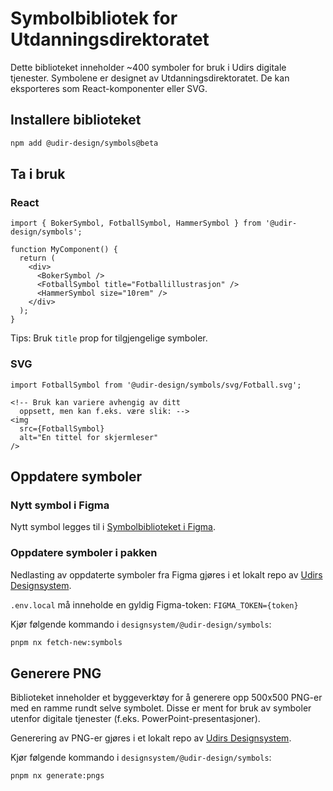 # Symbolbibliotek for Utdanningsdirektoratet

Dette biblioteket inneholder ~400 symboler for bruk i Udirs digitale tjenester. Symbolene er designet av Utdanningsdirektoratet. De kan eksporteres som React-komponenter eller SVG.

## Installere biblioteket

```bash
npm add @udir-design/symbols@beta
```

## Ta i bruk

### React

```tsx
import { BokerSymbol, FotballSymbol, HammerSymbol } from '@udir-design/symbols';

function MyComponent() {
  return (
    <div>
      <BokerSymbol />
      <FotballSymbol title="Fotballillustrasjon" />
      <HammerSymbol size="10rem" />
    </div>
  );
}
```

Tips: Bruk `title` prop for tilgjengelige symboler.

### SVG

```tsx
import FotballSymbol from '@udir-design/symbols/svg/Fotball.svg';

<!-- Bruk kan variere avhengig av ditt
  oppsett, men kan f.eks. være slik: -->
<img
  src={FotballSymbol}
  alt="En tittel for skjermleser"
/>
```

## Oppdatere symboler

### Nytt symbol i Figma

Nytt symbol legges til i [Symbolbiblioteket i Figma](https://www.figma.com/design/SSdGSjSYPDSyX2IfHLfmEL/Symbolbibliotek?node-id=0-1&p=f&m=dev).

### Oppdatere symboler i pakken

Nedlasting av oppdaterte symboler fra Figma gjøres i et lokalt repo av [Udirs Designsystem](https://github.com/Utdanningsdirektoratet/designsystem).

`.env.local` må inneholde en gyldig Figma-token: `FIGMA_TOKEN={token}`

Kjør følgende kommando i `designsystem/@udir-design/symbols`:

```bash
pnpm nx fetch-new:symbols
```

## Generere PNG

Biblioteket inneholder et byggeverktøy for å generere opp 500x500 PNG-er med en ramme rundt selve symbolet. Disse er ment for bruk av symboler utenfor digitale tjenester (f.eks. PowerPoint-presentasjoner).

Generering av PNG-er gjøres i et lokalt repo av [Udirs Designsystem](https://github.com/Utdanningsdirektoratet/designsystem).

Kjør følgende kommando i `designsystem/@udir-design/symbols`:

```bash
pnpm nx generate:pngs
```
